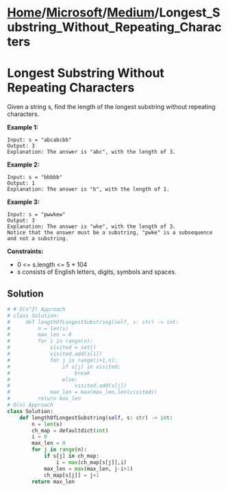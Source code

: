 # [Home](./../../..)/[Microsoft](./../..)/[Medium](./..)/Longest_Substring_Without_Repeating_Characters
<h1>Longest Substring Without Repeating Characters</h1>

<p>
Given a string s, find the length of the longest substring without repeating characters.

</p>

<b>Example 1:</b>

    Input: s = "abcabcbb"
    Output: 3
    Explanation: The answer is "abc", with the length of 3.
    
<b>Example 2:</b>

    Input: s = "bbbbb"
    Output: 1
    Explanation: The answer is "b", with the length of 1.
    
<b>Example 3:</b>

    Input: s = "pwwkew"
    Output: 3
    Explanation: The answer is "wke", with the length of 3.
    Notice that the answer must be a substring, "pwke" is a subsequence and not a substring.

<b>Constraints:</b>

- 0 <= s.length <= 5 * 104
- s consists of English letters, digits, symbols and spaces.

<h2>Solution</h2>

```python
# # O(n^2) Approach
# class Solution:
#     def lengthOfLongestSubstring(self, s: str) -> int:
#         n = len(s)
#         max_len = 0
#         for i in range(n):
#             visited = set()
#             visited.add(s[i])
#             for j in range(i+1,n):
#                 if s[j] in visited:
#                     break
#                 else:
#                     visited.add(s[j])
#             max_len = max(max_len,len(visited))
#         return max_len
# O(n) Approach
class Solution:
    def lengthOfLongestSubstring(self, s: str) -> int:
        n = len(s)
        ch_map = defaultdict(int)
        i = 0
        max_len = 0
        for j in range(n):
            if s[j] in ch_map:
                i = max(ch_map[s[j]],i)
            max_len = max(max_len, j-i+1)
            ch_map[s[j]] = j+1
        return max_len
```
